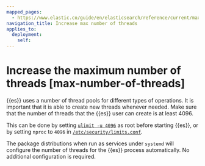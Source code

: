```yaml
---
mapped_pages:
  - https://www.elastic.co/guide/en/elasticsearch/reference/current/max-number-of-threads.html
navigation_title: Increase max number of threads
applies_to:
  deployment:
    self:
---
```


# Increase the maximum number of threads [max-number-of-threads]

{{es}} uses a number of thread pools for different types of operations. It is important that it is able to create new threads whenever needed. Make sure that the number of threads that the {{es}} user can create is at least 4096.

This can be done by setting [`ulimit -u 4096`](setting-system-settings.md#ulimit) as root before starting {{es}}, or by setting `nproc` to `4096` in [`/etc/security/limits.conf`](setting-system-settings.md#limits.conf).

The package distributions when run as services under `systemd` will configure the number of threads for the {{es}} process automatically. No additional configuration is required.

